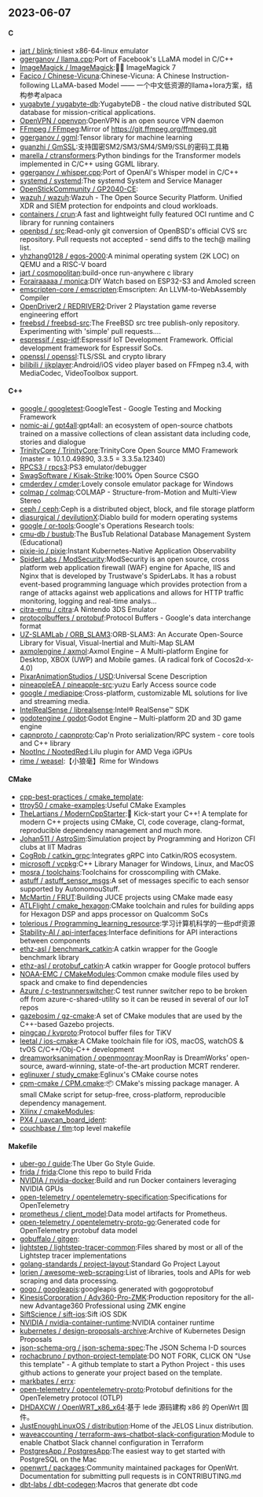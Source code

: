 ## 2023-06-07

#### C
* [jart / blink](https://github.com/jart/blink):tiniest x86-64-linux emulator
* [ggerganov / llama.cpp](https://github.com/ggerganov/llama.cpp):Port of Facebook's LLaMA model in C/C++
* [ImageMagick / ImageMagick](https://github.com/ImageMagick/ImageMagick):🧙‍♂️
ImageMagick 7
* [Facico / Chinese-Vicuna](https://github.com/Facico/Chinese-Vicuna):Chinese-Vicuna: A Chinese Instruction-following LLaMA-based Model —— 一个中文低资源的llama+lora方案，结构参考alpaca
* [yugabyte / yugabyte-db](https://github.com/yugabyte/yugabyte-db):YugabyteDB - the cloud native distributed SQL database for mission-critical applications.
* [OpenVPN / openvpn](https://github.com/OpenVPN/openvpn):OpenVPN is an open source VPN daemon
* [FFmpeg / FFmpeg](https://github.com/FFmpeg/FFmpeg):Mirror of https://git.ffmpeg.org/ffmpeg.git
* [ggerganov / ggml](https://github.com/ggerganov/ggml):Tensor library for machine learning
* [guanzhi / GmSSL](https://github.com/guanzhi/GmSSL):支持国密SM2/SM3/SM4/SM9/SSL的密码工具箱
* [marella / ctransformers](https://github.com/marella/ctransformers):Python bindings for the Transformer models implemented in C/C++ using GGML library.
* [ggerganov / whisper.cpp](https://github.com/ggerganov/whisper.cpp):Port of OpenAI's Whisper model in C/C++
* [systemd / systemd](https://github.com/systemd/systemd):The systemd System and Service Manager
* [OpenStickCommunity / GP2040-CE](https://github.com/OpenStickCommunity/GP2040-CE):
* [wazuh / wazuh](https://github.com/wazuh/wazuh):Wazuh - The Open Source Security Platform. Unified XDR and SIEM protection for endpoints and cloud workloads.
* [containers / crun](https://github.com/containers/crun):A fast and lightweight fully featured OCI runtime and C library for running containers
* [openbsd / src](https://github.com/openbsd/src):Read-only git conversion of OpenBSD's official CVS src repository. Pull requests not accepted - send diffs to the tech@ mailing list.
* [yhzhang0128 / egos-2000](https://github.com/yhzhang0128/egos-2000):A minimal operating system (2K LOC) on QEMU and a RISC-V board
* [jart / cosmopolitan](https://github.com/jart/cosmopolitan):build-once run-anywhere c library
* [Forairaaaaa / monica](https://github.com/Forairaaaaa/monica):DIY Watch based on ESP32-S3 and Amoled screen
* [emscripten-core / emscripten](https://github.com/emscripten-core/emscripten):Emscripten: An LLVM-to-WebAssembly Compiler
* [OpenDriver2 / REDRIVER2](https://github.com/OpenDriver2/REDRIVER2):Driver 2 Playstation game reverse engineering effort
* [freebsd / freebsd-src](https://github.com/freebsd/freebsd-src):The FreeBSD src tree publish-only repository. Experimenting with 'simple' pull requests....
* [espressif / esp-idf](https://github.com/espressif/esp-idf):Espressif IoT Development Framework. Official development framework for Espressif SoCs.
* [openssl / openssl](https://github.com/openssl/openssl):TLS/SSL and crypto library
* [bilibili / ijkplayer](https://github.com/bilibili/ijkplayer):Android/iOS video player based on FFmpeg n3.4, with MediaCodec, VideoToolbox support.

#### C++
* [google / googletest](https://github.com/google/googletest):GoogleTest - Google Testing and Mocking Framework
* [nomic-ai / gpt4all](https://github.com/nomic-ai/gpt4all):gpt4all: an ecosystem of open-source chatbots trained on a massive collections of clean assistant data including code, stories and dialogue
* [TrinityCore / TrinityCore](https://github.com/TrinityCore/TrinityCore):TrinityCore Open Source MMO Framework (master = 10.1.0.49890, 3.3.5 = 3.3.5a.12340)
* [RPCS3 / rpcs3](https://github.com/RPCS3/rpcs3):PS3 emulator/debugger
* [SwagSoftware / Kisak-Strike](https://github.com/SwagSoftware/Kisak-Strike):100% Open Source CSGO
* [cmderdev / cmder](https://github.com/cmderdev/cmder):Lovely console emulator package for Windows
* [colmap / colmap](https://github.com/colmap/colmap):COLMAP - Structure-from-Motion and Multi-View Stereo
* [ceph / ceph](https://github.com/ceph/ceph):Ceph is a distributed object, block, and file storage platform
* [diasurgical / devilutionX](https://github.com/diasurgical/devilutionX):Diablo build for modern operating systems
* [google / or-tools](https://github.com/google/or-tools):Google's Operations Research tools:
* [cmu-db / bustub](https://github.com/cmu-db/bustub):The BusTub Relational Database Management System (Educational)
* [pixie-io / pixie](https://github.com/pixie-io/pixie):Instant Kubernetes-Native Application Observability
* [SpiderLabs / ModSecurity](https://github.com/SpiderLabs/ModSecurity):ModSecurity is an open source, cross platform web application firewall (WAF) engine for Apache, IIS and Nginx that is developed by Trustwave's SpiderLabs. It has a robust event-based programming language which provides protection from a range of attacks against web applications and allows for HTTP traffic monitoring, logging and real-time analys…
* [citra-emu / citra](https://github.com/citra-emu/citra):A Nintendo 3DS Emulator
* [protocolbuffers / protobuf](https://github.com/protocolbuffers/protobuf):Protocol Buffers - Google's data interchange format
* [UZ-SLAMLab / ORB_SLAM3](https://github.com/UZ-SLAMLab/ORB_SLAM3):ORB-SLAM3: An Accurate Open-Source Library for Visual, Visual-Inertial and Multi-Map SLAM
* [axmolengine / axmol](https://github.com/axmolengine/axmol):Axmol Engine – A Multi-platform Engine for Desktop, XBOX (UWP) and Mobile games. (A radical fork of Cocos2d-x-4.0)
* [PixarAnimationStudios / USD](https://github.com/PixarAnimationStudios/USD):Universal Scene Description
* [pineappleEA / pineapple-src](https://github.com/pineappleEA/pineapple-src):yuzu Early Access source code
* [google / mediapipe](https://github.com/google/mediapipe):Cross-platform, customizable ML solutions for live and streaming media.
* [IntelRealSense / librealsense](https://github.com/IntelRealSense/librealsense):Intel® RealSense™ SDK
* [godotengine / godot](https://github.com/godotengine/godot):Godot Engine – Multi-platform 2D and 3D game engine
* [capnproto / capnproto](https://github.com/capnproto/capnproto):Cap'n Proto serialization/RPC system - core tools and C++ library
* [NootInc / NootedRed](https://github.com/NootInc/NootedRed):Lilu plugin for AMD Vega iGPUs
* [rime / weasel](https://github.com/rime/weasel):【小狼毫】Rime for Windows

#### CMake
* [cpp-best-practices / cmake_template](https://github.com/cpp-best-practices/cmake_template):
* [ttroy50 / cmake-examples](https://github.com/ttroy50/cmake-examples):Useful CMake Examples
* [TheLartians / ModernCppStarter](https://github.com/TheLartians/ModernCppStarter):🚀
Kick-start your C++! A template for modern C++ projects using CMake, CI, code coverage, clang-format, reproducible dependency management and much more.
* [Johan511 / AstroSim](https://github.com/Johan511/AstroSim):Simulation project by Programming and Horizon CFI clubs at IIT Madras
* [CogRob / catkin_grpc](https://github.com/CogRob/catkin_grpc):Integrates gRPC into Catkin/ROS ecosystem.
* [microsoft / vcpkg](https://github.com/microsoft/vcpkg):C++ Library Manager for Windows, Linux, and MacOS
* [mosra / toolchains](https://github.com/mosra/toolchains):Toolchains for crosscompiling with CMake.
* [astuff / astuff_sensor_msgs](https://github.com/astuff/astuff_sensor_msgs):A set of messages specific to each sensor supported by AutonomouStuff.
* [McMartin / FRUT](https://github.com/McMartin/FRUT):Building JUCE projects using CMake made easy
* [ATLFlight / cmake_hexagon](https://github.com/ATLFlight/cmake_hexagon):CMake toolchain and rules for building apps for Hexagon DSP and apps processor on Qualcomm SoCs
* [tolerious / Programming_learning_resource](https://github.com/tolerious/Programming_learning_resource):学习计算机科学的一些pdf资源
* [Stability-AI / api-interfaces](https://github.com/Stability-AI/api-interfaces):Interface definitions for API interactions between components
* [ethz-asl / benchmark_catkin](https://github.com/ethz-asl/benchmark_catkin):A catkin wrapper for the Google benchmark library
* [ethz-asl / protobuf_catkin](https://github.com/ethz-asl/protobuf_catkin):A catkin wrapper for Google protocol buffers
* [NOAA-EMC / CMakeModules](https://github.com/NOAA-EMC/CMakeModules):Common cmake module files used by spack and cmake to find dependencies
* [Azure / c-testrunnerswitcher](https://github.com/Azure/c-testrunnerswitcher):C test runner switcher repo to be broken off from azure-c-shared-utility so it can be reused in several of our IoT repos
* [gazebosim / gz-cmake](https://github.com/gazebosim/gz-cmake):A set of CMake modules that are used by the C++-based Gazebo projects.
* [pingcap / kvproto](https://github.com/pingcap/kvproto):Protocol buffer files for TiKV
* [leetal / ios-cmake](https://github.com/leetal/ios-cmake):A CMake toolchain file for iOS, macOS, watchOS & tvOS C/C++/Obj-C++ development
* [dreamworksanimation / openmoonray](https://github.com/dreamworksanimation/openmoonray):MoonRay is DreamWorks’ open-source, award-winning, state-of-the-art production MCRT renderer.
* [eglinuxer / study_cmake](https://github.com/eglinuxer/study_cmake):Eglinux's CMake course notes
* [cpm-cmake / CPM.cmake](https://github.com/cpm-cmake/CPM.cmake):📦
CMake's missing package manager. A small CMake script for setup-free, cross-platform, reproducible dependency management.
* [Xilinx / cmakeModules](https://github.com/Xilinx/cmakeModules):
* [PX4 / uavcan_board_ident](https://github.com/PX4/uavcan_board_ident):
* [couchbase / tlm](https://github.com/couchbase/tlm):top level makefile

#### Makefile
* [uber-go / guide](https://github.com/uber-go/guide):The Uber Go Style Guide.
* [frida / frida](https://github.com/frida/frida):Clone this repo to build Frida
* [NVIDIA / nvidia-docker](https://github.com/NVIDIA/nvidia-docker):Build and run Docker containers leveraging NVIDIA GPUs
* [open-telemetry / opentelemetry-specification](https://github.com/open-telemetry/opentelemetry-specification):Specifications for OpenTelemetry
* [prometheus / client_model](https://github.com/prometheus/client_model):Data model artifacts for Prometheus.
* [open-telemetry / opentelemetry-proto-go](https://github.com/open-telemetry/opentelemetry-proto-go):Generated code for OpenTelemetry protobuf data model
* [gobuffalo / gitgen](https://github.com/gobuffalo/gitgen):
* [lightstep / lightstep-tracer-common](https://github.com/lightstep/lightstep-tracer-common):Files shared by most or all of the Lightstep tracer implementations
* [golang-standards / project-layout](https://github.com/golang-standards/project-layout):Standard Go Project Layout
* [lorien / awesome-web-scraping](https://github.com/lorien/awesome-web-scraping):List of libraries, tools and APIs for web scraping and data processing.
* [gogo / googleapis](https://github.com/gogo/googleapis):googleapis generated with gogoprotobuf
* [KinesisCorporation / Adv360-Pro-ZMK](https://github.com/KinesisCorporation/Adv360-Pro-ZMK):Production repository for the all-new Advantage360 Professional using ZMK engine
* [SiftScience / sift-ios](https://github.com/SiftScience/sift-ios):Sift iOS SDK
* [NVIDIA / nvidia-container-runtime](https://github.com/NVIDIA/nvidia-container-runtime):NVIDIA container runtime
* [kubernetes / design-proposals-archive](https://github.com/kubernetes/design-proposals-archive):Archive of Kubernetes Design Proposals
* [json-schema-org / json-schema-spec](https://github.com/json-schema-org/json-schema-spec):The JSON Schema I-D sources
* [rochacbruno / python-project-template](https://github.com/rochacbruno/python-project-template):DO NOT FORK, CLICK ON "Use this template" - A github template to start a Python Project - this uses github actions to generate your project based on the template.
* [markbates / errx](https://github.com/markbates/errx):
* [open-telemetry / opentelemetry-proto](https://github.com/open-telemetry/opentelemetry-proto):Protobuf definitions for the OpenTelemetry protocol (OTLP)
* [DHDAXCW / OpenWRT_x86_x64](https://github.com/DHDAXCW/OpenWRT_x86_x64):基于 lede 源码建构 x86 的 OpenWrt 固件。
* [JustEnoughLinuxOS / distribution](https://github.com/JustEnoughLinuxOS/distribution):Home of the JELOS Linux distribution.
* [waveaccounting / terraform-aws-chatbot-slack-configuration](https://github.com/waveaccounting/terraform-aws-chatbot-slack-configuration):Module to enable Chatbot Slack channel configuration in Terraform
* [PostgresApp / PostgresApp](https://github.com/PostgresApp/PostgresApp):The easiest way to get started with PostgreSQL on the Mac
* [openwrt / packages](https://github.com/openwrt/packages):Community maintained packages for OpenWrt. Documentation for submitting pull requests is in CONTRIBUTING.md
* [dbt-labs / dbt-codegen](https://github.com/dbt-labs/dbt-codegen):Macros that generate dbt code
